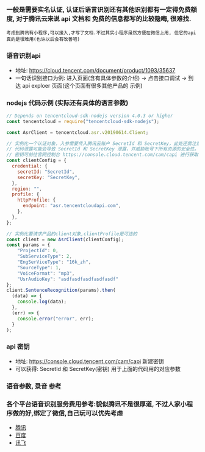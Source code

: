 
### 一般是需要实名认证, 认证后语言识别还有其他识别都有一定得免费额度, 对于腾讯云来说 api 文档和 免费的信息都写的比较隐晦, 很难找.

```
考虑到腾讯有小程序,可以接入,才写了文档.不过其实小程序虽然方便在微信上用, 但它的api 真的是很难用(也许以后会有改善吧)
```

### 语音识别api 
- 地址: https://cloud.tencent.com/document/product/1093/35637
- 一句话识别接口为例: 进入页面(含有具体参数的介绍) -> 点击接口调试 -> 到达 api exploer 页面(这个页面有很多其他产品的 示例)

### nodejs 代码示例 (实际还有具体的语言参数)
```js
// Depends on tencentcloud-sdk-nodejs version 4.0.3 or higher
const tencentcloud = require("tencentcloud-sdk-nodejs");

const AsrClient = tencentcloud.asr.v20190614.Client;

// 实例化一个认证对象，入参需要传入腾讯云账户 SecretId 和 SecretKey，此处还需注意密钥对的保密
// 代码泄露可能会导致 SecretId 和 SecretKey 泄露，并威胁账号下所有资源的安全性。以下代码示例仅供参考，建议采用更安全的方式来使用密钥，请参见：https://cloud.tencent.com/document/product/1278/85305
// 密钥可前往官网控制台 https://console.cloud.tencent.com/cam/capi 进行获取
const clientConfig = {
  credential: {
    secretId: "SecretId",
    secretKey: "SecretKey",
  },
  region: "",
  profile: {
    httpProfile: {
      endpoint: "asr.tencentcloudapi.com",
    },
  },
};

// 实例化要请求产品的client对象,clientProfile是可选的
const client = new AsrClient(clientConfig);
const params = {
    "ProjectId": 0,
    "SubServiceType": 2,
    "EngSerViceType": "16k_zh",
    "SourceType": 1,
    "VoiceFormat": "mp3",
    "UsrAudioKey": "asdfasdfasdfasdfasdf"
};
client.SentenceRecognition(params).then(
  (data) => {
    console.log(data);
  },
  (err) => {
    console.error("error", err);
  }
);
```

### api 密钥
- 地址: https://console.cloud.tencent.com/cam/capi  新建密钥
- 可以获得: SecretId  和  SecretKey(密钥) 用于上面的代码用的对应参数

### 语音参数, 录音 [参考](https://github.com/xiangyuecn/Recorder)

### 各个平台语音识别服务费用参考:貌似腾讯不是很厚道, 不过人家小程序做的好,绑定了微信,自己玩可以优先考虑
- [腾讯](https://cloud.tencent.com/product/asr?from_column=20420&from=20420)
- [百度](https://ai.baidu.com/ai-doc/SPEECH/Wl9mh4doe)
- [讯飞](https://www.xfyun.cn/services/online_tts#anchor4503211)

